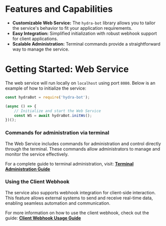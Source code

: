 # Features and Capabilities

- **Customizable Web Service:** The `hydra-bot` library allows you to tailor the service's behavior to fit your application requirements.
- **Easy Integration:** Simplified initialization with robust webhook support for client applications.
- **Scalable Administration:** Terminal commands provide a straightforward way to manage the service.

# Getting Started: Web Service

The web service will run locally on `localhost` using port `8080`. Below is an example of how to initialize the service:

```javascript
const hydraBot = require('hydra-bot');

(async () => {
    // Initialize and start the Web Service
    const WS = await hydraBot.initWs();
})();
```

### Commands for administration via terminal
The Web Service includes commands for administration and control directly through the terminal. These commands allow administrators to manage and monitor the service effectively.

For a complete guide to terminal administration, visit:
[**Terminal Administration Guide**](web_service/admin.html)

### Using the Client Webhook
The service also supports webhook integration for client-side interaction. This feature allows external systems to send and receive real-time data, enabling seamless automation and communication.

For more information on how to use the client webhook, check out the guide:
[**Client Webhook Usage Guide**](web_service/user.html)
